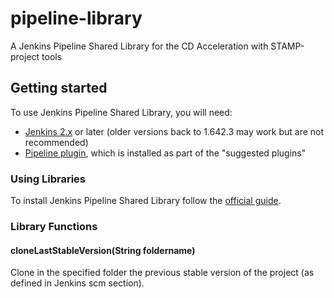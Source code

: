# pipeline-library
A Jenkins Pipeline Shared Library for the CD Acceleration with STAMP-project tools

## Getting started
To use Jenkins Pipeline Shared Library, you will need:
- [Jenkins 2.x](https://jenkins.io/download/) or later (older versions back to 1.642.3 may work but are not recommended)
- [Pipeline plugin](https://plugins.jenkins.io/workflow-aggregator), which is installed as part of the "suggested plugins"

### Using Libraries
To install Jenkins Pipeline Shared Library follow the [official guide](https://jenkins.io/doc/book/pipeline/shared-libraries/#using-libraries).

### Library Functions

#### cloneLastStableVersion(String foldername)

Clone in the specified folder the previous stable version of the project (as defined in Jenkins scm section).


